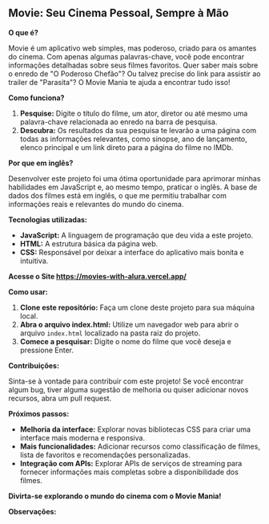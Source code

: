 
## **Movie: Seu Cinema Pessoal, Sempre à Mão**

**O que é?**

Movie é um aplicativo web simples, mas poderoso, criado para os amantes do cinema. Com apenas algumas palavras-chave, você pode encontrar informações detalhadas sobre seus filmes favoritos. Quer saber mais sobre o enredo de "O Poderoso Chefão"? Ou talvez precise do link para assistir ao trailer de "Parasita"? O Movie Mania te ajuda a encontrar tudo isso!

**Como funciona?**

1. **Pesquise:** Digite o título do filme, um ator, diretor ou até mesmo uma palavra-chave relacionada ao enredo na barra de pesquisa.
2. **Descubra:** Os resultados da sua pesquisa te levarão a uma página com todas as informações relevantes, como sinopse, ano de lançamento, elenco principal e um link direto para a página do filme no IMDb.

**Por que em inglês?**

Desenvolver este projeto foi uma ótima oportunidade para aprimorar minhas habilidades em JavaScript e, ao mesmo tempo, praticar o inglês. A base de dados dos filmes está em inglês, o que me permitiu trabalhar com informações reais e relevantes do mundo do cinema.

**Tecnologias utilizadas:**

* **JavaScript:** A linguagem de programação que deu vida a este projeto.
* **HTML:** A estrutura básica da página web.
* **CSS:** Responsável por deixar a interface do aplicativo mais bonita e intuitiva.

**Acesse o Site https://movies-with-alura.vercel.app/**

**Como usar:**

1. **Clone este repositório:** Faça um clone deste projeto para sua máquina local.
2. **Abra o arquivo index.html:** Utilize um navegador web para abrir o arquivo `index.html` localizado na pasta raiz do projeto.
3. **Comece a pesquisar:** Digite o nome do filme que você deseja e pressione Enter.

**Contribuições:**

Sinta-se à vontade para contribuir com este projeto! Se você encontrar algum bug, tiver alguma sugestão de melhoria ou quiser adicionar novos recursos, abra um pull request.

**Próximos passos:**

* **Melhoria da interface:** Explorar novas bibliotecas CSS para criar uma interface mais moderna e responsiva.
* **Mais funcionalidades:** Adicionar recursos como classificação de filmes, lista de favoritos e recomendações personalizadas.
* **Integração com APIs:** Explorar APIs de serviços de streaming para fornecer informações mais completas sobre a disponibilidade dos filmes.

**Divirta-se explorando o mundo do cinema com o Movie Mania!**

**Observações:**

